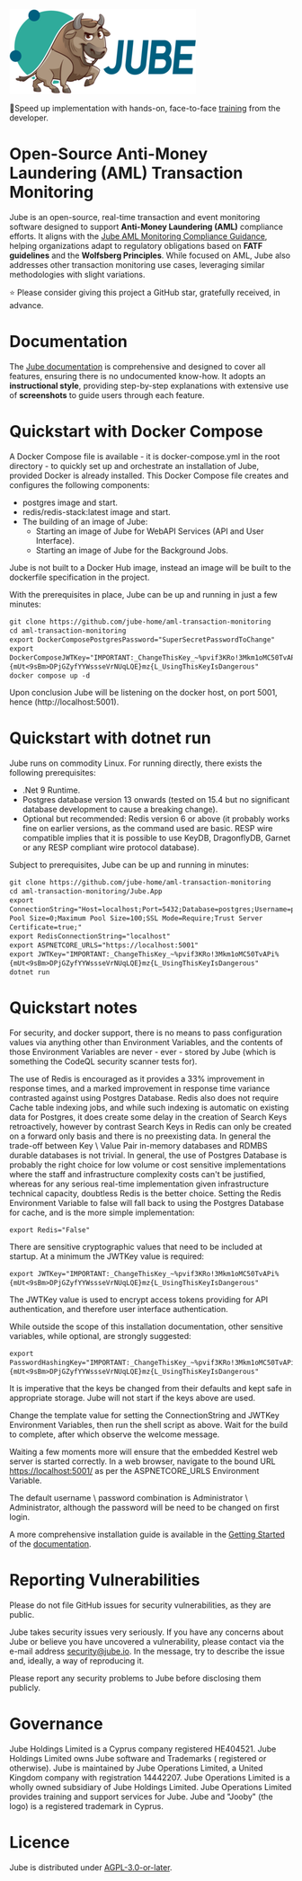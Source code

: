![Image](logo.png)

🚀Speed up implementation with hands-on, face-to-face [training](https://www.jube.io/training) from the developer.

# Open-Source Anti-Money Laundering (AML) Transaction Monitoring

Jube is an open-source, real-time transaction and event monitoring software designed to support **Anti-Money
Laundering (AML)** compliance efforts. It aligns with
the [Jube AML Monitoring Compliance Guidance](https://jube.io/JubeAMLMonitoringComplianceGuidance.pdf), helping
organizations adapt to regulatory obligations based on **FATF guidelines** and the **Wolfsberg Principles**. While
focused on AML, Jube also addresses other transaction monitoring use cases, leveraging similar methodologies with slight
variations.

⭐ Please consider giving this project a GitHub star, gratefully received, in advance.

# Documentation

The [Jube documentation](https://jube-home.github.io/aml-transaction-monitoring) is comprehensive and designed to cover all features, ensuring
there is no undocumented know-how. It adopts an **instructional style**, providing step-by-step explanations with
extensive use of **screenshots** to guide users through each feature.

# Quickstart with Docker Compose

A Docker Compose file is available - it is docker-compose.yml in the root directory - to quickly set up and orchestrate
an installation of Jube, provided Docker is already
installed. This Docker Compose file creates and configures the following components:

* postgres image and start.
* redis/redis-stack:latest image and start.
* The building of an image of Jube:
    * Starting an image of Jube for WebAPI Services (API and User Interface).
    * Starting an image of Jube for the Background Jobs.

Jube is not built to a Docker Hub image, instead an image will be built to the dockerfile specification in the project.

With the prerequisites in place, Jube can be up and running in just a few minutes:

```shell
git clone https://github.com/jube-home/aml-transaction-monitoring
cd aml-transaction-monitoring
export DockerComposePostgresPassword="SuperSecretPasswordToChange"
export DockerComposeJWTKey="IMPORTANT:_ChangeThisKey_~%pvif3KRo!3Mkm1oMC50TvAPi%{mUt<9sBm>DPjGZyfYYWssseVrNUqLQE}mz{L_UsingThisKeyIsDangerous"
docker compose up -d
```

Upon conclusion Jube will be listening on the docker host, on port 5001, hence (http://localhost:5001).

# Quickstart with dotnet run

Jube runs on commodity Linux. For running directly, there exists the following prerequisites:

* .Net 9 Runtime.
* Postgres database version 13 onwards (tested on 15.4 but no significant database development to cause a breaking
  change).
* Optional but recommended: Redis version 6 or above (it probably works fine on earlier versions, as the command used
  are basic. RESP
  wire compatible implies that it is possible to use KeyDB, DragonflyDB, Garnet or any RESP compliant wire protocol
  database).

Subject to prerequisites, Jube can be up and running in minutes:

```shell
git clone https://github.com/jube-home/aml-transaction-monitoring
cd aml-transaction-monitoring/Jube.App
export ConnectionString="Host=localhost;Port=5432;Database=postgres;Username=postgres;Password=SuperSecretPasswordToChange;Pooling=true;Minimum Pool Size=0;Maximum Pool Size=100;SSL Mode=Require;Trust Server Certificate=true;"
export RedisConnectionString="localhost"
export ASPNETCORE_URLS="https://localhost:5001"
export JWTKey="IMPORTANT:_ChangeThisKey_~%pvif3KRo!3Mkm1oMC50TvAPi%{mUt<9sBm>DPjGZyfYYWssseVrNUqLQE}mz{L_UsingThisKeyIsDangerous"
dotnet run
```

# Quickstart notes

For security, and docker support, there is no means to pass configuration values via anything other than Environment
Variables, and the
contents of those Environment Variables are never - ever - stored by Jube (which is something the CodeQL security
scanner tests for).

The use of Redis is encouraged as it provides a 33% improvement in response times, and a marked improvement in response
time variance contrasted against using Postgres Database. Redis also does not require Cache table indexing jobs, and
while such indexing is automatic on existing data for Postgres, it does create some delay in the creation of Search Keys
retroactively, however by contrast Search Keys in Redis can only be created on a forward only basis and there is no
preexisting data. In general the trade-off between Key \ Value Pair in-memory databases and RDMBS durable databases is
not
trivial. In general, the use of Postgres Database is probably the right choice for low volume or cost sensitive
implementations
where the staff and infrastructure complexity costs can't be justified, whereas for any serious real-time implementation
given infrastructure technical capacity, doubtless Redis is the better choice. Setting the Redis Environment Variable to
false will fall back to using the Postgres Database for cache, and is the more simple implementation:

```shell
export Redis="False"
```

There are sensitive cryptographic values that need to be included at startup. At a minimum the JWTKey value is required:

```shell
export JWTKey="IMPORTANT:_ChangeThisKey_~%pvif3KRo!3Mkm1oMC50TvAPi%{mUt<9sBm>DPjGZyfYYWssseVrNUqLQE}mz{L_UsingThisKeyIsDangerous"
```

The JWTKey value is used to encrypt access tokens providing for API authentication, and therefore user interface
authentication.

While outside the scope of this installation documentation, other sensitive variables, while optional, are strongly
suggested:

```shell
export PasswordHashingKey="IMPORTANT:_ChangeThisKey_~%pvif3KRo!3Mkm1oMC50TvAPi%{mUt<9sBm>DPjGZyfYYWssseVrNUqLQE}mz{L_UsingThisKeyIsDangerous"
```

It is imperative that the keys be changed from their defaults and kept safe in appropriate storage. Jube will not start
if the keys above are used.

Change the template value for setting the ConnectionString and JWTKey Environment Variables, then run the shell script
as above. Wait for the build to complete, after which observe the welcome message.

Waiting a few moments more will ensure that the embedded Kestrel web server is started correctly. In a web browser,
navigate to the bound URL [https://localhost:5001/](https://localhost:5001/) as per the ASPNETCORE_URLS Environment
Variable.

The default username \ password combination is Administrator \ Administrator, although the password will be need to be
changed on first login.

A more comprehensive installation guide is available in
the [Getting Started](https://jube-home.github.io/aml-transaction-monitoring/GettingStarted) of
the [documentation](https://jube-home.github.io/aml-transaction-monitoring).

# Reporting Vulnerabilities

Please do not file GitHub issues for security vulnerabilities, as they are public.

Jube takes security issues very seriously. If you have any concerns about Jube or believe you have uncovered a
vulnerability, please contact via the e-mail address security@jube.io. In the message, try to describe the issue and,
ideally, a way of reproducing it.

Please report any security problems to Jube before disclosing them publicly.

# Governance

Jube Holdings Limited is a Cyprus company registered HE404521. Jube Holdings Limited owns Jube software and Trademarks (
registered or otherwise). Jube is maintained by Jube Operations Limited, a United Kingdom company with registration 14442207. 
Jube Operations Limited is a wholly owned subsidiary of Jube Holdings Limited. Jube Operations Limited 
provides training and support services for Jube. Jube and "Jooby" (the logo) is a registered trademark in Cyprus.

# Licence

Jube is distributed under [AGPL-3.0-or-later](https://www.gnu.org/licenses/agpl-3.0.txt).